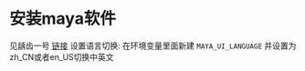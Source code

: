 # 安装maya软件

见龋齿一号
[链接](http://www.gfxcamp.com/)
设置语言切换:
在环境变量里面新建    `MAYA_UI_LANGUAGE`  并设置为zh_CN或者en_US切换中英文
